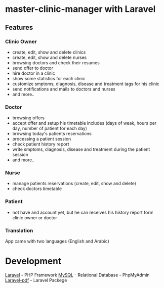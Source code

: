 # master-clinic-manager with Laravel

## Features
### Clinic Owner
* create, edit, show and delete clinics
* create, edit, show and delete nurses
* browsing doctors and check their resumes
* send offer to doctor
* hire doctor in a clinic
* show some statistics for each clinic
* customize  smptoms, diagnosis, disease and treatment tags for his clinic
* send notifications and mails to doctors and nurses
* and more..

### Doctor
* browsing offers
* accept offer and setup his timetable includes (days of weak, hours per day, number of patient for each day)
* browsing today's patients reservations
* processing a patient session
* check patient history report
* write smptoms, diagnosis, disease and treatment during the patient session
* and more..

### Nurse
* manage patients reservations (create, edit, show and delete)
* check doctors timetable

### Patient
* not have and account yet, but he can receives his history report form clinic owner or doctor

### Translation
App came with two languages (English and Arabic)

# Development
[Laravel](https://laravel.com/docs/5.2) - PHP Framework
[MySQL](https://www.mysql.com) - Relational Database - PhpMyAdmin
[Laravel-pdf](https://github.com/vsmoraes/pdf-laravel5.git) - Laravel Packege



